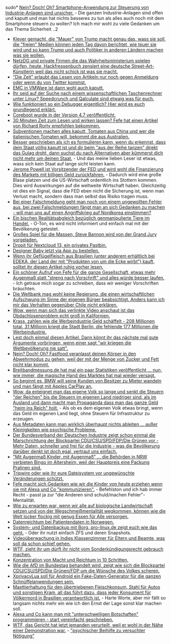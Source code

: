 sudo* [Nein? Doch! Oh? Smartphone-Anwendung zur Steuerung von Industrie-Anlagen sind unsicher.](https://www.heise.de/newsticker/meldung/Smartphone-Apps-zur-Steuerung-von-Industrie-Anlagen-sind-voller-Sicherheitsluecken-3940033.html) - Die ganzen Industrie-Anlagen sind offen und kaputt und man hat nichts besseres zu tun als alles auch noch mit dem Smartphone steuern zu wollen? Ich mach mir wohl zu viele Gedanken um das Thema Sicherheit ..2
* [Klever gemacht, die "Mauer" von Trump macht genau das, wass sie soll, die "freien" Medien können jeden Tag davon berichtet, wie teuer sie wird und so kann Trump und auch Politiker in anderen Ländern machen was sie wollen.](http://www.sonnenseite.com/de/politik/trumps-mauer-wird-immer-teurer.html)
* [NetzDG und private Firmen die das Wahrheitsministerium spielen dürfen, heute, Hackfressenbuch zensiert eine deutsche Street-Art-Künstlerin weil das nicht schick ist was sie macht.](https://blog.fefe.de/?ts=a4a57744)
* ["Die Zeit" erlaubt das Lesen von Artikeln nur noch gegen Anmeldung oder wenn du von Twitter kommst.](https://blog.fefe.de/?ts=a4a57650)
* [EMC in VMWare ist dann wohl auch kaputt.](https://blog.fefe.de/?ts=a4a29ca5)
* [Ihr seid auf der Suche nach einem wissenschaftlichen Taschenrechner unter Linux? Speedcrunch und Qalculate sind etwaig was für euch.](https://opensource.com/article/18/1/scientific-calculators-linux)
* [Wie funktioniert so ein Debugger eigentlich? Hier wird es euch grundlegend erklärt.](https://opensource.com/article/18/1/how-debuggers-really-work)
* [Coreboot wurde in der Version 4.7 veröffentlicht.](https://coreboot.org/releases/coreboot-4.7-relnotes.txt)
* [30 Minuten Zeit zum Lesen und wirken lassen? Fefe hat einen Artikel von Richard Rorty empfohlen bekommen.](https://blog.fefe.de/?ts=a4a265e6)
* [Subventionen machen alles kaputt, Tomaten aus China und wer die italienischen Tomaten will, bekommt die aus Australien.](https://netzfrauen.org/2018/01/15/tomaten-2/)
* [Besser geschrieben als ich es formulieren kann, wenn du erkennst, dass dein Staat völlig kaputt ist und dir beim "aus der Reihe tanzen" direkt das Gulag droht, dann suchst du nach Alternativen aber kümmerst dich nicht mehr um deinen Staat.](https://blog.fefe.de/?ts=a4a386f3) - Und das meine lieben Leser ist etwas, wass sich kein Staat auf lange sicht leisten kann.
* [Jerome Powell ist Vorsitzender der FED und wird wohl die Finanzierung des Markets mit billigen Geld zurückfahren.](http://www.neopresse.com/finanzsystem/finanzsystem-es-ist-alles-vorbereitet-wann-darf-die-blase-platzen/) - Dadurch wird eine große Blase platzen und die US-Wirtschaft ordentlich ins Stottern kommen. Dies wird Auswirkungen auf die weltweite Wirtschaft haben. Gleichzeitig ist dies ein Signal, dass die FED eben nicht die Sicherung ist, wenn man Verlust macht, sondern dass man selbst das Risiko tragen muss.
* [Bei einer Falschmeldung geht man noch von einem ungewollten Fehler aus, bei zwei Falschmeldungen fängt man an sich Gedanken zu machen - will man uns auf einen Angriffskrieg auf Nordkorea einstimmen?](https://www.heise.de/newsticker/meldung/Nach-Panik-auf-Hawaii-Falscher-Raketenalarm-des-oeffentlichen-Rundfunks-in-Japan-3942919.html)
* [Ein bischen Realitätsabgleich bezüglich genmanipulierte Tiere im Handel.](https://netzfrauen.org/2018/01/16/kirk/) - O-Ton, es wird nicht informiert und einfach mal mit der Bevölkerung getestet.
* [Großes Spiel für die Massen, Steve Bannon wird von der Grand Jury vorgeladen.](http://www.bbc.com/news/world-us-canada-42710630)
* [Dropit für Nextcloud 13, ein privates Pastbin.](https://rullzer.com/introducing-dropit.html)
* [Designer Baby jetzt via App zu bestellen.](https://netzfrauen.org/2018/01/16/47321-2/)
* [Wenn ihr Geflügelfleisch aus Brasilien (unter anderem erhältlich bei EDEKA, der Land der mit "Produkten von um die Ecke wirbt") kauft, solltet ihr diesen Artikel ruhig vorher lesen.](https://netzfrauen.org/2018/01/17/edeka/)
* [Ein schöner Aufruf von Fefe für die ganze Gesellschaft, etwas mehr Augenmaß statt "streng nach Vorschrift" und alles würde besser laufen.](https://blog.fefe.de/?ts=a4a09c7f) - Ich getraue mich sogar zu schreiben, dass wir weniger Vorschriften bräuchten.
* [Die Weltbank mag wohl keine Regierung, die einen wirtschaftlichen Aufschwung im Sinne der eigenen Bürger beabsichtigt. Anders kann ich mir das Verhalten gegenüber Chile nicht erklären.](https://blog.fefe.de/?ts=a4a09883)
* [Wow, wenn man sich das verlinkte Video anschaut ist das Obdachlosenproblem echt groß in Kalifornien.](https://blog.fefe.de/?ts=a4a1fe90)
* [Krass, zahlen wie die Werbeindustrie Geld schäffelt - 208 Millionen total, 31 Millionn kriegt die Stadt Berlin, die fehlende 177 Millionen die Werbeindustrie.](https://blog.fefe.de/?ts=a4a1f9f8)
* [Lest doch einmal diesen Artikel. Dann könnt ihr das nächste mal gute Argumente vorbringen, wenn einer sagt "wir kriegen die Weltbevölkerung nie satt".](https://netzfrauen.org/2018/01/17/waste/)
* [Nein? Doch! Oh? Fastfood veranlasst deinen Körper in den Abwehrmodus zu gehen, weil der mit der Menge von Zucker und Fett nicht klar kommt.](https://www.heise.de/tp/features/Fastfood-ist-eine-Infektion-des-Koerpers-3943771.html)
* [Breitbandmessung.de hat mal ein paar Statistiken veröffentlicht ... nun, wie immer, die magische Hand des Marktes hat mal wieder versagt.](https://www.heise.de/newsticker/meldung/Regulierer-Internet-haeufig-langsamer-als-vertraglich-vereinbart-3944595.html)
* [So beginnt es, BMW will seine Kunden von Besitzer zu Mieter wandeln und man fängt mit Apples CarPlay an.](https://www.heise.de/mac-and-i/meldung/BMW-Apples-CarPlay-schon-jetzt-nur-als-Abo-3944683.html)
* [Wow, da enteignet man das eigene Volk so lange und senkt die Steuern "der Reichen" bis die Steuern im eigenen Land niedriger sind, als im Ausland und dann macht man Propaganda dass man das ganze Geld "heim ins Reich" holt.](https://www.heise.de/mac-and-i/meldung/Apple-will-Milliarden-in-den-USA-investieren-und-Geld-zurueckholen-3944996.html) - Als ob es dem eigenen Volk etwas bringt, wenn das Geld im eigenen Land liegt, ohne Steuern für Infrastruktur zu erzeugen.
* [Aus Metadaten kann man wirklich überhaupt nichts ableiten ... außer Kleinigkeiten wie psychische Probleme.](https://www.heise.de/newsticker/meldung/Soziale-Medien-verraten-psychische-Probleme-3940793.html)
* [Der Bundesverband der Deutschen Industrie zeigt schon einmal die Marschrichtung der Blockpartei CDU/CSU/SPD/FDP/Die Grünen vor - Mehr Daten, schneller und frei für die Industrie - was die Bevölkerung darüber denkt ist doch egal, vertraut uns einfach.](https://blog.fefe.de/?ts=a4a12dd1)
* ["Mit Augenmaß Kinder, mit Augenmaß" ... die Behörden in NRW verbieten Bingo im Altersheim, weil der Hauptpreis eine Packung Pralinen sind.](https://blog.fefe.de/?ts=a4a165b1)
* [Tripwire oder wie ihr eure Dateisystem vor ungewünschte Veränderungen schützt.](https://opensource.com/article/18/1/securing-linux-filesystem-tripwire)
* [Fefe macht sich Gedanken wie wir die Kinder von heute erziehen wenn sie mit Alexa und Co "kommunizieren".](https://blog.fefe.de/?ts=a49eb70e) - Befehlston und ich hab immer Recht - passt ja zur "die Anderen sind schuld/machen Fehler"-Mentalität.
* [Wie zu erwarten war, wenn wir alle auf biologische Landwirtschaft setzen und von der Wegschmeißmentalität wegkommen, können wie die Welt locker flockig mit genug Essen für Alle versorgen.](https://netzfrauen.org/2018/01/18/bio/)
* [Datenreichtum bei Patientendaten in Norwegen.](https://www.heise.de/newsticker/meldung/Offenbar-Patienten-Daten-von-fast-3-Millionen-Norwegern-gehackt-3945709.html)
* [System- und Datenbackup mit Borg, pro-linux.de zeigt euch wie das geht.](https://www.pro-linux.de/artikel/2/1918/system-und-dateibackup-mit-borg.html) - Oder ihr nutzt einfach ZFS und deren Snapshots.
* [Videoüberwachung in Indies Klassenzimmer für Eltern und Beamte, was soll da schon schief gehen.](https://www.heise.de/newsticker/meldung/Indien-Videoueberwachung-in-Klassenzimmern-fuer-Eltern-und-Beamte-3945533.html)
* [WTF, zieht ihr um dürft ihr nicht vom Sonderkündigungsrecht gebrauch machen.](https://www.golem.de/news/gerichtsurteil-internet-und-fernsehkunden-muessen-bei-umzug-weiterzahlen-1801-132242.html)
* [Konzentration von Macht und Reichtum in 10 Schritten.](https://npr.news.eulu.info/2018/01/18/10-prinzipien-zur-konzentration-von-reichtum-und-macht/)
* [Wie die AfD im Bundestag behandelt wird, zeigt wie sich die Blockpartei CDU/CSU/SPD/Die Grünen/FDP um die Wünsche des Volkes scheren.](https://blog.fefe.de/?ts=a49e3366)
* [XprivacyLua soll für Android ein Fake-Daten-Generator für die ganzen Schnüffelanwendungen sein.](https://www.heise.de/newsticker/meldung/XprivacyLua-Android-Anwendungen-mit-falschen-Daten-fuettern-3946079.html)
* [Masttierhaltung für den übertriebenen Fleischkonsum, Stahl für Autos und sonstigen Kram, all das führt dazu, dass jeder Konsument für Völkermord in Brasilien verantwortlich ist.](https://netzfrauen.org/2018/01/19/brazils-amazon-2/) - Harte Worte, aber mir fällt so langsam nichts mehr ein wie ich den Ernst der Lage sonst klar machen soll.
* [Alexa und Co kann man mit "unterschwelligen Botschaften" programmieren - start vereinfacht geschrieben.](https://tuxproject.de/blog/2018/01/kurz-verlinkt-alexa-mach-etwas-voellig-anderes/)
* [WTF, das Gericht hat jetzt jemanden verurteilt, weil er wohl in der Nähe einer Demonstration war.](https://rdl.de/beitrag/verurteilung-wg-psychischer-beihilfe-zu-versuchter-n-tigung) - ["psychischer Beihilfe zu versuchter Nötigung"](https://blog.fefe.de/?ts=a49fce69)
